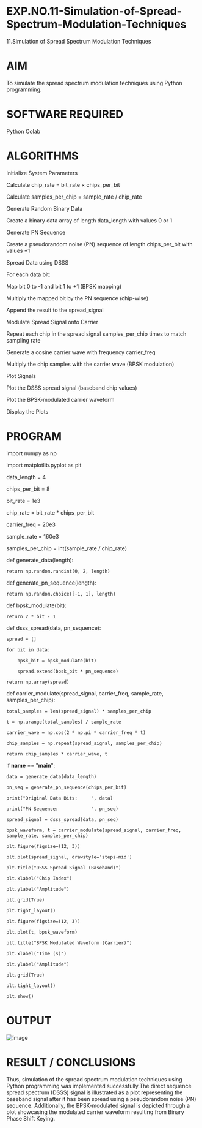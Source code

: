 # EXP.NO.11-Simulation-of-Spread-Spectrum-Modulation-Techniques

11.Simulation of Spread Spectrum Modulation Techniques

# AIM
To simulate the spread spectrum modulation techniques using Python programming.

# SOFTWARE REQUIRED
Python Colab

# ALGORITHMS
Initialize System Parameters

Calculate chip_rate = bit_rate × chips_per_bit

Calculate samples_per_chip = sample_rate / chip_rate

Generate Random Binary Data

Create a binary data array of length data_length with values 0 or 1

Generate PN Sequence

Create a pseudorandom noise (PN) sequence of length chips_per_bit with values ±1

Spread Data using DSSS

For each data bit:

Map bit 0 to -1 and bit 1 to +1 (BPSK mapping)

Multiply the mapped bit by the PN sequence (chip-wise)

Append the result to the spread_signal

Modulate Spread Signal onto Carrier

Repeat each chip in the spread signal samples_per_chip times to match sampling rate

Generate a cosine carrier wave with frequency carrier_freq

Multiply the chip samples with the carrier wave (BPSK modulation)

Plot Signals

Plot the DSSS spread signal (baseband chip values)

Plot the BPSK-modulated carrier waveform

Display the Plots

# PROGRAM
import numpy as np

import matplotlib.pyplot as plt

data_length = 4

chips_per_bit = 8

bit_rate = 1e3

chip_rate = bit_rate * chips_per_bit

carrier_freq = 20e3

sample_rate = 160e3

samples_per_chip = int(sample_rate / chip_rate)

def generate_data(length):

    return np.random.randint(0, 2, length)

def generate_pn_sequence(length):

    return np.random.choice([-1, 1], length)

def bpsk_modulate(bit):

    return 2 * bit - 1

def dsss_spread(data, pn_sequence):

    spread = []

    for bit in data:

        bpsk_bit = bpsk_modulate(bit)

        spread.extend(bpsk_bit * pn_sequence)

    return np.array(spread)

def carrier_modulate(spread_signal, carrier_freq, sample_rate, samples_per_chip):

    total_samples = len(spread_signal) * samples_per_chip

    t = np.arange(total_samples) / sample_rate

    carrier_wave = np.cos(2 * np.pi * carrier_freq * t)

    chip_samples = np.repeat(spread_signal, samples_per_chip)

    return chip_samples * carrier_wave, t

if __name__ == "__main__":

    data = generate_data(data_length)

    pn_seq = generate_pn_sequence(chips_per_bit)

    print("Original Data Bits:     ", data)

    print("PN Sequence:            ", pn_seq)

    spread_signal = dsss_spread(data, pn_seq)

    bpsk_waveform, t = carrier_modulate(spread_signal, carrier_freq, sample_rate, samples_per_chip)

    plt.figure(figsize=(12, 3))

    plt.plot(spread_signal, drawstyle='steps-mid')

    plt.title("DSSS Spread Signal (Baseband)")

    plt.xlabel("Chip Index")

    plt.ylabel("Amplitude")

    plt.grid(True)

    plt.tight_layout()

    plt.figure(figsize=(12, 3))

    plt.plot(t, bpsk_waveform)

    plt.title("BPSK Modulated Waveform (Carrier)")

    plt.xlabel("Time (s)")

    plt.ylabel("Amplitude")

    plt.grid(True)

    plt.tight_layout()

    plt.show()


# OUTPUT
![image](https://github.com/user-attachments/assets/4a14ef68-a4f8-416a-aef6-b76afb8ed087)

 
# RESULT / CONCLUSIONS
Thus, simulation of the spread spectrum modulation techniques using Python programming was implemented successfully.The direct sequence spread spectrum (DSSS) signal is illustrated as a plot representing the baseband signal after it has been spread using a pseudorandom noise (PN) sequence. Additionally, the BPSK-modulated signal is depicted through a plot showcasing the modulated carrier waveform resulting from Binary Phase Shift Keying.

